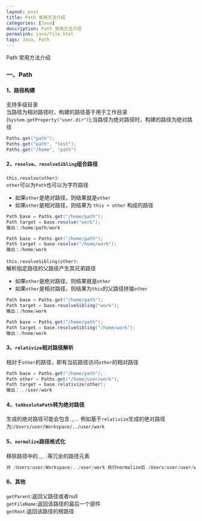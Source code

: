```yaml
---
layout: post
title: Path 常用方法介绍
categories: [Java]
description: Path 常用方法介绍
permalink: java/file.html
tags: Java, Path
---
```

Path 常用方法介绍

### 一、Path
#### 1、路径构建
支持多级目录  
当路径为相对路径时，构建的路径基于用于工作目录(`System.getProperty("user.dir")`);当路径为绝对路径时，构建的路径为绝对路径
```java
Paths.get("path");
Paths.get("path", "test");
Paths.get("/home", "path")
```

#### 2、`resolve`、`resolveSibling`组合路径
`this.resolve(other)`:  
`other`可以为`Path`也可以为字符路径  
* 如果`other`是绝对路径，则结果就是`other`
* 如果`other`是相对路径，则结果为 `this + other` 构成的路径
```java
Path base = Paths.get("/home/path");
Path target = base.resolve("work");
输出：/home/path/work

Path base = Paths.get("/home/path");
Path target = base.resolve("/home/work");
输出：/home/work
```

`this.resolveSibling(other)`:  
解析指定路径的父路径产生其兄弟路径  
* 如果`other`是绝对路径，则结果就是`other`
* 如果`other`是相对路径，则结果为`this`的父路径拼接`other`
```java
Path base = Paths.get("/home/path");
Path target = base.resolveSibling("work");
输出：/home/work

Path base = Paths.get("/home/path");
Path target = base.resolveSibling("/home/work");
输出：/home/work
```

#### 3、`relativize`相对路径解析
相对于`other`的路径，即有当前路径访问`other`的相对路径
```java
Path base = Paths.get("/home/path");
Path other = Paths.get("/home/user/work");
Path target = base.relativize(other);
输出：../user/work
```

#### 4、`toAbsolutePath`转为绝对路径
生成的绝对路径可能会包含`.`,`..`
例如基于`relativize`生成的绝对路径为:`/Users/user/Workspace/../user/work`

#### 5、`normalize`路径格式化
移除路径中的`.`,`..`等冗余的路径元素
```java
对 /Users/user/Workspace/../user/work 执行normalize后 /Users/user/user/work
```

#### 6、其他
`getParent`:返回父路径或者null  
`getFileName`:返回该路径的最后一个部件  
`getRoot`:返回该路径的根路径
